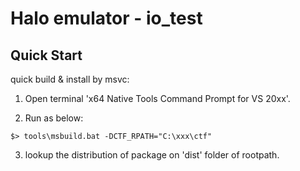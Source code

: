 # Halo emulator - io_test

## Quick Start

quick build & install by msvc:

1. Open terminal 'x64 Native Tools Command Prompt for VS 20xx'.

2. Run as below:

```shell
$> tools\msbuild.bat -DCTF_RPATH="C:\xxx\ctf"
```
3. lookup the distribution of package on 'dist' folder of rootpath.